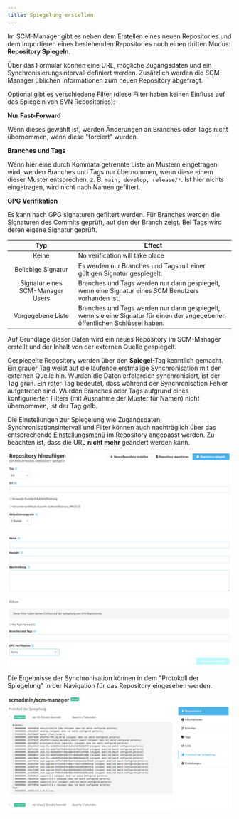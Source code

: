 ```yaml
---
title: Spiegelung erstellen
---
```


Im SCM-Manager gibt es neben dem Erstellen eines neuen Repositories 
und dem Importieren eines bestehenden Repositories noch einen dritten Modus: **Repository Spiegeln**.

Über das Formular können eine URL, mögliche Zugangsdaten und ein Synchronisierungsintervall definiert werden.
Zusätzlich werden die SCM-Manager üblichen Informationen zum neuen Repository abgefragt.

Optional gibt es verschiedene Filter (diese Filter haben keinen Einfluss auf das Spiegeln von SVN Repositories):

**Nur Fast-Forward**

Wenn dieses gewählt ist, werden Änderungen an Branches oder Tags nicht übernommen, wenn diese "forciert" wurden.

**Branches und Tags**

Wenn hier eine durch Kommata getrennte Liste an Mustern eingetragen wird, werden Branches und Tags nur
übernommen, wenn diese einem dieser Muster entsprechen, z. B. `main, develop, release/*`.
Ist hier nichts eingetragen, wird nicht nach Namen gefiltert.

**GPG Verifikation**

Es kann nach GPG signaturen gefiltert werden.
Für Branches werden die Signaturen des Commits geprüft, auf den der Branch zeigt.
Bei Tags wird deren eigene Signatur geprüft.

| Typ | Effect |
|:---:|---|
| Keine | No verification will take place |
| Beliebige Signatur | Es werden nur Branches und Tags mit einer gültigen Signatur gespiegelt. |
| Signatur eines SCM-Manager Users | Branches und Tags werden nur dann gespiegelt, wenn eine Signatur eines SCM Benutzers vorhanden ist. |
| Vorgegebene Liste | Branches und Tags werden nur dann gespiegelt, wenn sie eine Signatur für einen der angegebenen öffentlichen Schlüssel haben. |

Auf Grundlage dieser Daten wird ein neues Repository im SCM-Manager erstellt
und der Inhalt von der externen Quelle gespiegelt.

Gespiegelte Repository werden über den **Spiegel**-Tag kenntlich gemacht.
Ein grauer Tag weist auf die laufende erstmalige Synchronisation mit der externen Quelle hin.
Wurden die Daten erfolgreich synchronisiert, ist der Tag grün.
Ein roter Tag bedeutet, dass während der Synchronisation Fehler aufgetreten sind.
Wurden Branches oder Tags aufgrund eines konfigurierten Filters (mit Ausnahme der Muster für Namen) nicht
übernommen, ist der Tag gelb.

Die Einstellungen zur Spiegelung wie Zugangsdaten, Synchronisationsintervall und Filter können auch nachträglich
über das entsprechende [Einstellungsmenü](../config) im Repository angepasst werden. Zu beachten ist, dass die
URL **nicht mehr** geändert werden kann.

![Repository Spiegeln Dialog in SCM-Manager](assets/create-dialog.png)

Die Ergebnisse der Synchronisation können in dem "Protokoll der Spiegelung" in der Navigation für das
Repository eingesehen werden.

![Mirror Log in SCM-Manager for a repository](assets/mirror-log.png)
